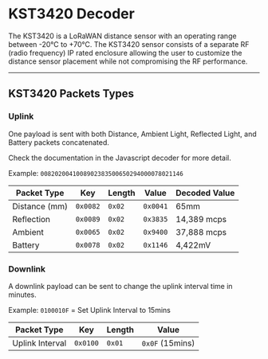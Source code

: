 # KST3420 Decoder

The KST3420 is a LoRaWAN distance sensor with an operating range between -20°C to +70°C. The KST3420 sensor consists of a separate RF (radio frequency) IP rated enclosure allowing the user to customize the distance sensor placement while not compromising the RF performance.

---

## KST3420 Packets Types

### Uplink

One payload is sent with both Distance, Ambient Light, Reflected Light, and Battery packets concatenated.

Check the documentation in the Javascript decoder for more detail.

Example: `0082020041008902383500650294000078021146`

| Packet Type   | Key      | Length | Value    | Decoded Value |
|---------------|----------|--------|----------|---------------|
| Distance (mm) | `0x0082` | `0x02` | `0x0041` | 65mm          |
| Reflection    | `0x0089` | `0x02` | `0x3835` | 14,389 mcps   |
| Ambient       | `0x0065` | `0x02` | `0x9400` | 37,888 mcps   |
| Battery       | `0x0078` | `0x02` | `0x1146` | 4,422mV       |


### Downlink

A downlink payload can be sent to change the uplink interval time in minutes.

Example: `0100010F` = Set Uplink Interval to 15mins

| Packet Type     | Key      | Length | Value           |
|-----------------|----------|--------|-----------------|
| Uplink Interval | `0x0100` | `0x01` | `0x0F` (15mins) |